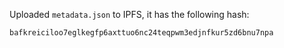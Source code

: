 Uploaded `metadata.json` to IPFS, it has the following hash:

`bafkreiciloo7eglkegfp6axttuo6nc24teqpwm3edjnfkur5zd6bnu7npa`
